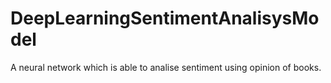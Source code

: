# DeepLearningSentimentAnalisysModel
A neural network which is able to analise sentiment using opinion of books.
